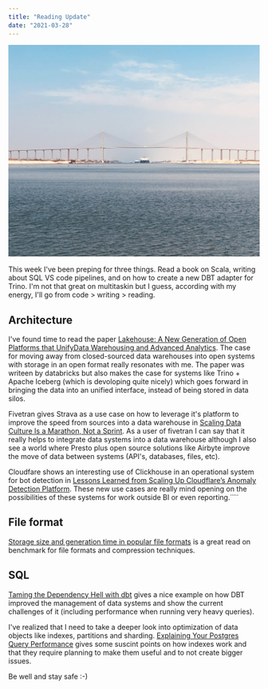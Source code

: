 ```yaml
---
title: "Reading Update"
date: "2021-03-28"
---
```


![Photo by samuel hanna on Unsplash](./samuel-hanna-kmZe7p4Kb3A-unsplash.jpg)

This week I've been preping for three things. Read a book on Scala, writing about SQL VS code pipelines, and on how to create a new DBT adapter for Trino. I'm not that great on multitaskin but I guess, according with my energy, I'll go from code > writing > reading.

## Architecture

I've found time to read the paper [Lakehouse: A New Generation of Open Platforms that UnifyData Warehousing and Advanced Analytics](http://cidrdb.org/cidr2021/papers/cidr2021_paper17.pdf). The case for moving away from closed-sourced data warehouses into open systems with storage in an open format really resonates with me. The paper was writeen by databricks but also makes the case for systems like Trino + Apache Iceberg (which is devoloping quite nicely) which goes forward in bringing the data into an unified interface, instead of being stored in data silos.

Fivetran gives Strava as a use case on how to leverage it's platform to improve the speed from sources into a data warehouse in [Scaling Data Culture Is a Marathon, Not a Sprint](https://fivetran.com/blog/scaling-data-culture-is-a-marathon-not-a-sprint). As a user of fivetran I can say that it really helps to integrate data systems into a data warehouse although I also see a world where Presto plus open source solutions like Airbyte improve the move of data between systems (API's, databases, files, etc).

Cloudfare shows an interesting use of Clickhouse in an operational system for bot detection in [Lessons Learned from Scaling Up Cloudflare’s Anomaly Detection Platform](https://blog.cloudflare.com/lessons-learned-from-scaling-up-cloudflare-anomaly-detection-platform/). These new use cases are really mind opening on the possibilities of these systems for work outside BI or even reporting.˙˙˙˙˙

## File format

[Storage size and generation time in popular file formats](https://medium.com/adaltas/storage-size-and-generation-time-in-popular-file-formats-48a23190c1da) is a great read on benchmark for file formats and compression techniques.

## SQL

[Taming the Dependency Hell with dbt](https://medium.com/tiqets-tech/taming-the-dependency-hell-with-dbt-2491771a11be) gives a nice example on how DBT improved the management of data systems and show the current challenges of it (including performance when running very heavy queries).

I've realized that I need to take a deeper look into optimization of data objects like indexes, partitions and sharding. [Explaining Your Postgres Query Performance](https://blog.crunchydata.com/blog/three-easy-things-to-remember-about-postgres-indexes) gives some suscint points on how indexes work and that they require planning to make them useful and to not create bigger issues.

Be well and stay safe :-)
